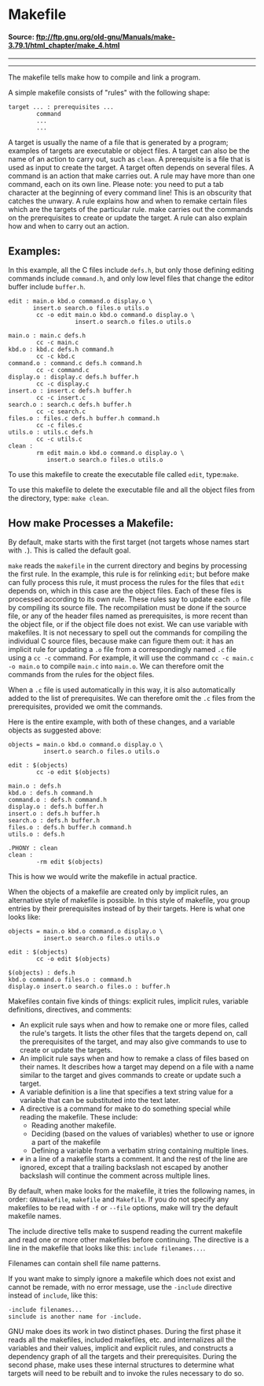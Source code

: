 # Makefile

#### Source: ftp://ftp.gnu.org/old-gnu/Manuals/make-3.79.1/html_chapter/make_4.html

--------------------------------------------------------------------------------
--------------------------------------------------------------------------------

The makefile tells make how to compile and link a program.

A simple makefile consists of "rules" with the following shape:

```
target ... : prerequisites ...
        command
        ...
        ...
```

A target is usually the name of a file that is generated by a program; examples of targets are executable or object files. A target can also be the name of an action to carry out, such as `clean`.
A prerequisite is a file that is used as input to create the target. A target often depends on several files.
A command is an action that make carries out. A rule may have more than one command, each on its own line. Please note: you need to put a tab character at the beginning of every command line! This is an obscurity that catches the unwary.
A rule explains how and when to remake certain files which are the targets of the particular rule. make carries out the commands on the prerequisites to create or update the target. A rule can also explain how and when to carry out an action.


## Examples:

In this example, all the C files include `defs.h`, but only those defining editing commands include `command.h`, and only low level files that change the editor buffer include `buffer.h`.

```
edit : main.o kbd.o command.o display.o \
       insert.o search.o files.o utils.o
        cc -o edit main.o kbd.o command.o display.o \
                   insert.o search.o files.o utils.o

main.o : main.c defs.h
        cc -c main.c
kbd.o : kbd.c defs.h command.h
        cc -c kbd.c
command.o : command.c defs.h command.h
        cc -c command.c
display.o : display.c defs.h buffer.h
        cc -c display.c
insert.o : insert.c defs.h buffer.h
        cc -c insert.c
search.o : search.c defs.h buffer.h
        cc -c search.c
files.o : files.c defs.h buffer.h command.h
        cc -c files.c
utils.o : utils.c defs.h
        cc -c utils.c
clean :
        rm edit main.o kbd.o command.o display.o \
           insert.o search.o files.o utils.o
```

To use this makefile to create the executable file called `edit`, type:`make`.

To use this makefile to delete the executable file and all the object files from the directory, type: `make clean`.


## How make Processes a Makefile:

By default, make starts with the first target (not targets whose names start with `.`). This is called the default goal.

`make` reads the `makefile` in the current directory and begins by processing the first rule. In the example, this rule is for relinking `edit`; but before make can fully process this rule, it must process the rules for the files that `edit` depends on, which in this case are the object files. Each of these files is processed according to its own rule. These rules say to update each `.o` file by compiling its source file. The recompilation must be done if the source file, or any of the header files named as prerequisites, is more recent than the object file, or if the object file does not exist.
We can use variable with makefiles.
It is not necessary to spell out the commands for compiling the individual C source files, because make can figure them out: it has an implicit rule for updating a `.o` file from a correspondingly named `.c` file using a `cc -c` command. For example, it will use the command `cc -c main.c -o main.o` to compile `main.c` into `main.o`. We can therefore omit the commands from the rules for the object files.

When a `.c` file is used automatically in this way, it is also automatically added to the list of prerequisites. We can therefore omit the `.c` files from the prerequisites, provided we omit the commands.

Here is the entire example, with both of these changes, and a variable objects as suggested above:

```
objects = main.o kbd.o command.o display.o \
          insert.o search.o files.o utils.o

edit : $(objects)
        cc -o edit $(objects)

main.o : defs.h
kbd.o : defs.h command.h
command.o : defs.h command.h
display.o : defs.h buffer.h
insert.o : defs.h buffer.h
search.o : defs.h buffer.h
files.o : defs.h buffer.h command.h
utils.o : defs.h

.PHONY : clean
clean :
        -rm edit $(objects)
```
This is how we would write the makefile in actual practice.

When the objects of a makefile are created only by implicit rules, an alternative style of makefile is possible. In this style of makefile, you group entries by their prerequisites instead of by their targets. Here is what one looks like:

```
objects = main.o kbd.o command.o display.o \
          insert.o search.o files.o utils.o

edit : $(objects)
        cc -o edit $(objects)

$(objects) : defs.h
kbd.o command.o files.o : command.h
display.o insert.o search.o files.o : buffer.h
```

Makefiles contain five kinds of things: explicit rules, implicit rules, variable definitions, directives, and comments:
- An explicit rule says when and how to remake one or more files, called the rule's targets. It lists the other files that the targets depend on, call the prerequisites of the target, and may also give commands to use to create or update the targets.
- An implicit rule says when and how to remake a class of files based on their names. It describes how a target may depend on a file with a name similar to the target and gives commands to create or update such a target.
- A variable definition is a line that specifies a text string value for a variable that can be substituted into the text later.
- A directive is a command for make to do something special while reading the makefile. These include:
    * Reading another makefile.
    * Deciding (based on the values of variables) whether to use or ignore a part of the makefile
    * Defining a variable from a verbatim string containing multiple lines.
- `#` in a line of a makefile starts a comment. It and the rest of the line are ignored, except that a trailing backslash not escaped by another backslash will continue the comment across multiple lines.

By default, when make looks for the makefile, it tries the following names, in order: `GNUmakefile`, `makefile` and `Makefile`. If you do not specify any makefiles to be read with `-f` or `--file` options, make will try the default makefile names.

The include directive tells make to suspend reading the current makefile and read one or more other makefiles before continuing. The directive is a line in the makefile that looks like this: `include filenames...`.

Filenames can contain shell file name patterns.

If you want make to simply ignore a makefile which does not exist and cannot be remade, with no error message, use the `-include` directive instead of `include`, like this:
```
-include filenames...
sinclude is another name for -include.
```

GNU make does its work in two distinct phases. During the first phase it reads all the makefiles, included makefiles, etc. and internalizes all the variables and their values, implicit and explicit rules, and constructs a dependency graph of all the targets and their prerequisites. During the second phase, make uses these internal structures to determine what targets will need to be rebuilt and to invoke the rules necessary to do so.
